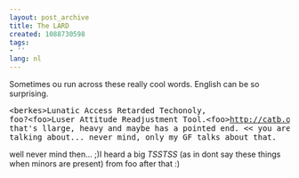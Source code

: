 ```yaml
---
layout: post_archive
title: The LARD
created: 1088730598
tags:
- ''
lang: nl
---
```

Sometimes ou run across these really cool words. English can be so surprising.<pre>&lt;berkes&gt;Lunatic Access Retarded Techonoly, foo?&lt;foo&gt;Luser Attitude Readjustment Tool.&lt;foo&gt;http://catb.org/~esr/jargon/html/L/LART.html&lt;berkes&gt;Anything that's llarge, heavy and maybe has a pointed end. &lt;&lt; you are talking about... never mind, only my GF talks about that.</pre>well never mind then... ;)I heard a big *TSSTSS* (as in dont say these things when minors are present) from foo after that :)
